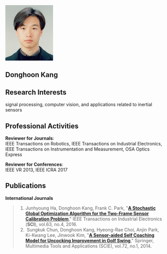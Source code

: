 ![fig](https://raw.githubusercontent.com/kimbabmoowoo/kimbabmoowoo.github.io/master/dhk5.jpg)  
## Donghoon Kang   

## Research Interests  
signal processing, computer vision, and applications related to inertial sensors  

## Professional Activities  
**Reviewer for Journals**:  
IEEE Transactions on Robotics, IEEE Transactions on Industrial Electronics, IEEE Transactions on Instrumentation and Measurement, OSA Optics Express  

**Reviewer for Conferences**:  
IEEE VR 2013, IEEE ICRA 2017

## Publications  
**International Journals**   
> 1. Junhyoung Ha, Donghoon Kang, Frank C. Park, "[**A Stochastic Global Optimization Algorithm for the Two-Frame Sensor Calibration Problem**](http://ieeexplore.ieee.org/document/7347394/?tp=&arnumber=7347394)," IEEE Transactions on Industrial Electronics (**SCI**), vol.63, no.4, 2016.   
> 1.  Sungkuk Chun, Donghoon Kang, Hyeong-Rae Choi, Anjin Park, Ki-Kwang Lee, Jinwook Kim, "[**A Sensor-aided Self Coaching Model for Uncocking Improvement in Golf Swing**](http://link.springer.com/article/10.1007/s11042-013-1359-2)," Springer, Multimedia Tools and Applications (SCIE), vol.72, no.1, 2014.  

